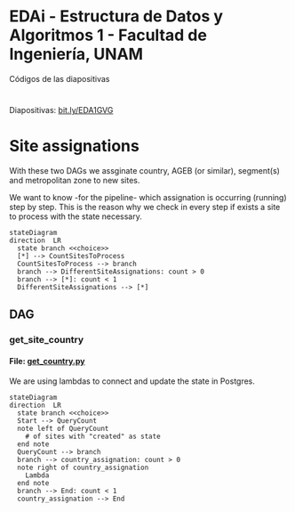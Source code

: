 # EDAi - Estructura de Datos y Algoritmos 1 - Facultad de Ingeniería, UNAM
Códigos de las diapositivas
#
Diapositivas: [bit.ly/EDA1GVG](https://bit.ly/EDA1GVG)

# Site assignations

With these two DAGs we assginate country, AGEB (or similar), segment(s) and metropolitan zone to new sites.

We want to know -for the pipeline- which assignation is occurring (running) step by step. This is the reason why we check in every step if exists a site to process with the state necessary.

```mermaid
stateDiagram
direction  LR
  state branch <<choice>>
  [*] --> CountSitesToProcess
  CountSitesToProcess --> branch
  branch --> DifferentSiteAssignations: count > 0
  branch --> [*]: count < 1
  DifferentSiteAssignations --> [*]
```

## DAG
### get_site_country
#### File: [get_country.py](country/get_country.py)

We are using lambdas to connect and update the state in Postgres.

```mermaid
stateDiagram
direction  LR
  state branch <<choice>>
  Start --> QueryCount
  note left of QueryCount
    # of sites with "created" as state
  end note
  QueryCount --> branch
  branch --> country_assignation: count > 0
  note right of country_assignation
    Lambda
  end note
  branch --> End: count < 1
  country_assignation --> End
```
